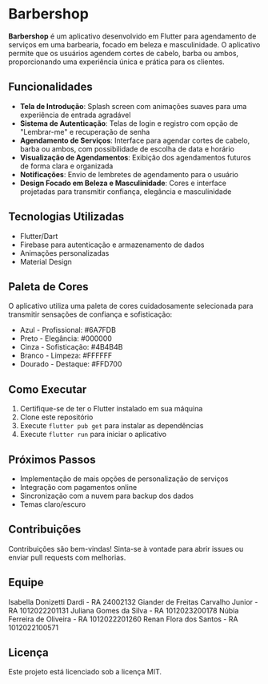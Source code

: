 # Barbershop

**Barbershop** é um aplicativo desenvolvido em Flutter para agendamento de serviços em uma barbearia, focado em beleza e masculinidade. O aplicativo permite que os usuários agendem cortes de cabelo, barba ou ambos, proporcionando uma experiência única e prática para os clientes.

## Funcionalidades

- **Tela de Introdução**: Splash screen com animações suaves para uma experiência de entrada agradável
- **Sistema de Autenticação**: Telas de login e registro com opção de "Lembrar-me" e recuperação de senha
- **Agendamento de Serviços**: Interface para agendar cortes de cabelo, barba ou ambos, com possibilidade de escolha de data e horário
- **Visualização de Agendamentos**: Exibição dos agendamentos futuros de forma clara e organizada
- **Notificações**: Envio de lembretes de agendamento para o usuário
- **Design Focado em Beleza e Masculinidade**: Cores e interface projetadas para transmitir confiança, elegância e masculinidade

## Tecnologias Utilizadas

- Flutter/Dart
- Firebase para autenticação e armazenamento de dados
- Animações personalizadas
- Material Design

## Paleta de Cores

O aplicativo utiliza uma paleta de cores cuidadosamente selecionada para transmitir sensações de confiança e sofisticação:

- Azul - Profissional: #6A7FDB
- Preto - Elegância: #000000
- Cinza - Sofisticação: #4B4B4B
- Branco - Limpeza: #FFFFFF
- Dourado - Destaque: #FFD700

## Como Executar

1. Certifique-se de ter o Flutter instalado em sua máquina
2. Clone este repositório
3. Execute `flutter pub get` para instalar as dependências
4. Execute `flutter run` para iniciar o aplicativo

## Próximos Passos

- Implementação de mais opções de personalização de serviços
- Integração com pagamentos online
- Sincronização com a nuvem para backup dos dados
- Temas claro/escuro

## Contribuições

Contribuições são bem-vindas! Sinta-se à vontade para abrir issues ou enviar pull requests com melhorias.

## Equipe

Isabella Donizetti Dardi - RA 24002132
Giander de Freitas Carvalho Junior - RA 1012022201131
Juliana Gomes da Silva - RA 1012023200178
Núbia Ferreira de Oliveira - RA 1012022201260
Renan Flora dos Santos - RA 1012022100571

## Licença

Este projeto está licenciado sob a licença MIT.
